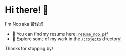 # Hi there! 👋  
I'm Nop aka 黃俊城

- 📄 You can find my resume here: [`resume_nop.pdf`](./resume_nop.pdf)  
- 💼 Explore some of my work in the [`/projects`](./projects) directory!

Thanks for stopping by!
